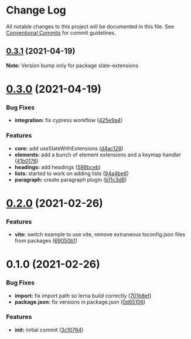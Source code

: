 # Change Log

All notable changes to this project will be documented in this file.
See [Conventional Commits](https://conventionalcommits.org) for commit guidelines.

## [0.3.1](https://github.com/lukesmurray/slate-extensions/compare/v0.3.0...v0.3.1) (2021-04-19)

**Note:** Version bump only for package slate-extensions





# [0.3.0](https://github.com/lukesmurray/slate-extensions/compare/v0.2.0...v0.3.0) (2021-04-19)


### Bug Fixes

* **integration:** fix cypress workflow ([425e9a4](https://github.com/lukesmurray/slate-extensions/commit/425e9a4ff05db863782754244243b32151aac472))


### Features

* **core:** add useSlateWithExtensions ([d4ac128](https://github.com/lukesmurray/slate-extensions/commit/d4ac128224b2366f75e4f604ca31549fe25f8c6b))
* **elements:** add a bunch of element extensions and a keymap handler ([41b0176](https://github.com/lukesmurray/slate-extensions/commit/41b01769eb59af277dc50d49cba4643edd57f070))
* **headings:** add headings ([586bceb](https://github.com/lukesmurray/slate-extensions/commit/586bcebae41ca0743b616497c56ab1cdd27f0ca8))
* **lists:** started to work on adding lists ([94a4be6](https://github.com/lukesmurray/slate-extensions/commit/94a4be6d7da16f97ea8c5f1f2279cdbceb21a4fc))
* **paragraph:** create paragraph plugin ([b11c3d8](https://github.com/lukesmurray/slate-extensions/commit/b11c3d883aa81f45bb64e17fd98336778b4bccf9))





# [0.2.0](https://github.com/lukesmurray/slate-extensions/compare/v0.1.0...v0.2.0) (2021-02-26)


### Features

* **vite:** switch example to use vite, remove extraneous tsconfig.json files from packages ([69050b1](https://github.com/lukesmurray/slate-extensions/commit/69050b141ed2f3975ec9eb8ebbf2e62061cdc773))





# 0.1.0 (2021-02-26)


### Bug Fixes

* **import:** fix import path so lerna build correctly ([701b8ef](https://github.com/lukesmurray/slate-extensions/commit/701b8ef7ce6b1cf0acf1f2260c744f14b45150be))
* **package.json:** fix versions in package.json ([0d65106](https://github.com/lukesmurray/slate-extensions/commit/0d651064bc3e5f8a33b71634f365cc5c8daa787e))


### Features

* **init:** initial commit ([3c10764](https://github.com/lukesmurray/slate-extensions/commit/3c107646830aa8c3179e9d8154f27f7598ef1b92))
